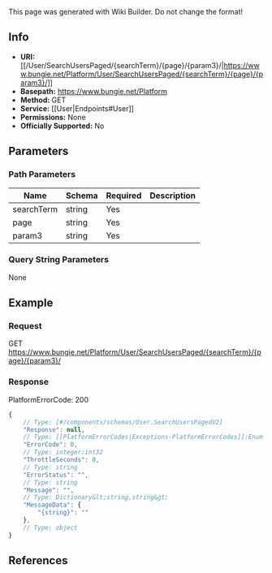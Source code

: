 <span class="wiki-builder">This page was generated with Wiki Builder. Do not change the format!</span>

## Info


* **URI:** [[/User/SearchUsersPaged/{searchTerm}/{page}/{param3}/|https://www.bungie.net/Platform/User/SearchUsersPaged/{searchTerm}/{page}/{param3}/]]
* **Basepath:** https://www.bungie.net/Platform
* **Method:** GET
* **Service:** [[User|Endpoints#User]]
* **Permissions:** None
* **Officially Supported:** No

## Parameters
### Path Parameters
Name | Schema | Required | Description
---- | ------ | -------- | -----------
searchTerm | string | Yes | 
page | string | Yes | 
param3 | string | Yes | 

### Query String Parameters
None

## Example
### Request
GET https://www.bungie.net/Platform/User/SearchUsersPaged/{searchTerm}/{page}/{param3}/

### Response
PlatformErrorCode: 200
```javascript
{
    // Type: [#/components/schemas/User.SearchUsersPagedV2]
    "Response": null,
    // Type: [[PlatformErrorCodes|Exceptions-PlatformErrorCodes]]:Enum
    "ErrorCode": 0,
    // Type: integer:int32
    "ThrottleSeconds": 0,
    // Type: string
    "ErrorStatus": "",
    // Type: string
    "Message": "",
    // Type: Dictionary&lt;string,string&gt;
    "MessageData": {
        "{string}": ""
    },
    // Type: object
}

```

## References
